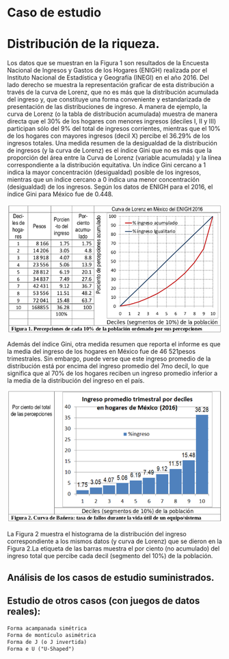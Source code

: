# Caso de estudio
# Distribución de la riqueza.

Los  datos  que  se  muestran  en  la  Figura 1 son  resultados  de  la  Encuesta  Nacional  de Ingresos   y  Gastos  de   los Hogares  (ENIGH)   realizada  por   el   Instituto  Nacional  de Estadística y Geografía (INEGI) en el año 2016. Del lado derecho se  muestra  la  representación  graficar  de  esta  distribución  a  través  de  la  curva  de Lorenz, que  no  es  más  que  la  distribución  acumulada  del  ingreso  y,  que  constituye  una  forma conveniente y estandarizada de presentación de las distribuciones de ingreso. A manera de ejemplo,  la  curva  de  Lorenz  (o  la  tabla  de  distribución  acumulada)  muestra de  manera directa que el 30% de los hogares con menores ingresos (deciles I, II y III) participan sólo del  9%  del  total  de  ingresos  corrientes,  mientras  que  el  10%  de  los  hogares  con  mayores ingresos  (decil  X)  percibe  el  36.29%  de  los  ingresos  totales.  Una  medida  resumen  de  la desigualdad de la distribución de ingresos (y la curva de Lorenz) es el índice Gini que no es más  que  la  proporción  del  área  entre  la  Curva  de  Lorenz  (variable  acumulada)  y  la  línea correspondiente  a  la  distribución  equitativa.  Un  índice  Gini  cercano  a  1  indica  la  mayor concentración  (desigualdad)  posible  de  los  ingresos,  mientras  que  un  índice  cercano  a  0 indica una menor concentración (desigualdad) de  los ingresos. Según los datos de ENIGH para el 2016, el índice Gini para México fue de 0.448.

![Figura 1](/assets/images/figura1.png "Figura 1")

Además del índice Gini, otra medida resumen que reporta  el informe es que la  media del ingreso de los hogares en México fue de 46 521pesos trimestrales. Sin embargo, puede verse que este ingreso promedio de la distribución está por encima del ingreso promedio del 7mo decil, lo que significa que al 70% de los hogares reciben un ingreso promedio inferior a la media de la distribución del ingreso en el país.

![Figura 2](/assets/images/figura2.png "Figura 2")

La  Figura 2  muestra  el  histograma  de  la  distribución  del  ingreso  correspondiente  a  los mismos  datos  (y  curva  de Lorenz) que  se  dieron en  la  Figura 2.La  etiqueta  de  las  barras  muestra el por ciento (no acumulado) del ingreso total que percibe cada decil (segmento del 10%) de la población.

## Análisis de los casos de  estudio suministrados.

## Estudio de otros casos (con juegos de datos reales):

    Forma acampanada simétrica
    Forma de montículo asimétrica
    Forma de J (o J invertida)
    Forma e U ("U-Shaped")
